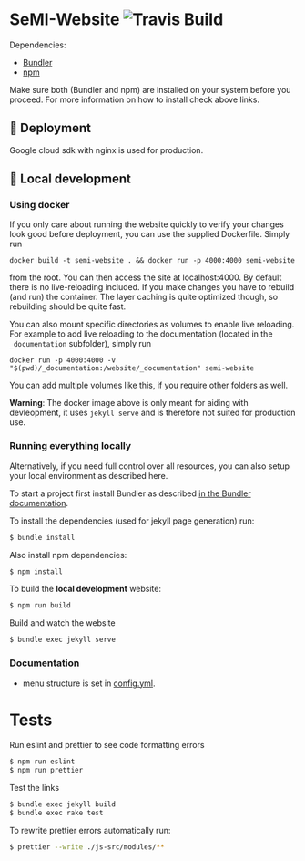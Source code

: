 # SeMI-Website ![Travis Build](https://travis-ci.org/SeMI-network/semi-website.svg?branch=master "Logo Travis Build")

Dependencies:
- [Bundler](https://bundler.io/)
- [npm](https://www.npmjs.com/)

Make sure both (Bundler and npm) are installed on your system before you proceed. For more information on how to install check above links.

## :rocket: Deployment

Google cloud sdk with nginx is used for production.

## :construction: Local development

### Using docker

If you only care about running the website quickly to verify your changes look
good before deployment, you can use the supplied Dockerfile. Simply run

```
docker build -t semi-website . && docker run -p 4000:4000 semi-website
```

from the root. You can then access the site at localhost:4000. By default there
is no live-reloading included. If you make changes you have to rebuild (and
run) the container. The layer caching is quite optimized though, so rebuilding
should be quite fast.

You can also mount specific directories as volumes to enable live reloading.
For example to add live reloading to the documentation (located in the
`_documentation` subfolder), simply run

```
docker run -p 4000:4000 -v "$(pwd)/_documentation:/website/_documentation" semi-website
```
You can add multiple volumes like this, if you require other folders as well.

**Warning**: The docker image above is only meant for aiding with devleopment,
it uses `jekyll serve` and is therefore not suited for production use.

### Running everything locally

Alternatively, if you need full control over all resources, you can also setup
your local environment as described here.

To start a project first install Bundler as described [in the Bundler documentation](https://bundler.io/).

To install the dependencies (used for jekyll page generation) run:

```bash
$ bundle install
```

Also install npm dependencies:

```bash
$ npm install
```

To build the **local development** website:

```bash
$ npm run build
```

Build and watch the website

```bash
$ bundle exec jekyll serve
```

### Documentation

- menu structure is set in [config.yml](config.yml).

# Tests

Run eslint and prettier to see code formatting errors

```bash
$ npm run eslint
$ npm run prettier
```

Test the links

```bash
$ bundle exec jekyll build
$ bundle exec rake test
```

To rewrite prettier errors automatically run:

```bash
$ prettier --write ./js-src/modules/**
```
